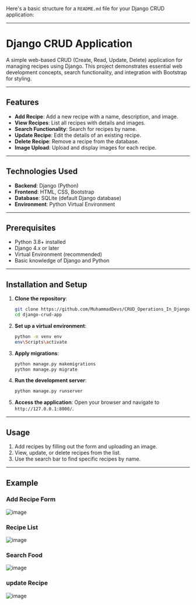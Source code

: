 Here's a basic structure for a `README.md` file for your Django CRUD application:

---

# Django CRUD Application

A simple web-based CRUD (Create, Read, Update, Delete) application for managing recipes using Django. This project demonstrates essential web development concepts, search functionality, and integration with Bootstrap for styling.

---

## Features

- **Add Recipe**: Add a new recipe with a name, description, and image.
- **View Recipes**: List all recipes with details and images.
- **Search Functionality**: Search for recipes by name.
- **Update Recipe**: Edit the details of an existing recipe.
- **Delete Recipe**: Remove a recipe from the database.
- **Image Upload**: Upload and display images for each recipe.

---

## Technologies Used

- **Backend**: Django (Python)
- **Frontend**: HTML, CSS, Bootstrap
- **Database**: SQLite (default Django database)
- **Environment**: Python Virtual Environment

---

## Prerequisites

- Python 3.8+ installed
- Django 4.x or later
- Virtual Environment (recommended)
- Basic knowledge of Django and Python

---

## Installation and Setup

1. **Clone the repository**:
   ```bash
   git clone https://github.com/MuhammadDevs/CRUD_Operations_In_Django/tree/master
   cd django-crud-app
   ```

2. **Set up a virtual environment**:
   ```bash
   python -m venv env
   env\Scripts\activate
   ```
3. **Apply migrations**:
   ```bash
   python manage.py makemigrations
   python manage.py migrate
   ```

4. **Run the development server**:
   ```bash
   python manage.py runserver
   ```

5. **Access the application**:
   Open your browser and navigate to `http://127.0.0.1:8000/`.

---

## Usage

1. Add recipes by filling out the form and uploading an image.
2. View, update, or delete recipes from the list.
3. Use the search bar to find specific recipes by name.

---

## Example

### Add Recipe Form
![image](https://github.com/user-attachments/assets/3e89261e-c8f3-49ba-95e6-46d12a5847a1)


### Recipe List
![image](https://github.com/user-attachments/assets/16a4121f-3696-4423-9247-4f6e2d5505ac)


### Search Food 
![image](https://github.com/user-attachments/assets/b393daea-8be3-49d0-a7da-10351c04e9a9)


### update Recipe 
![image](https://github.com/user-attachments/assets/c32b9de3-8ab8-4993-a0fa-93e9e68ae603)


